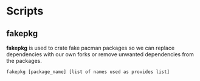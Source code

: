 # Scripts

## fakepkg
**fakepkg** is used to crate fake pacman packages so we can replace dependencies with our own forks or remove unwanted dependencies from the packages.
```
fakepkg [package_name] [list of names used as provides list]
```
